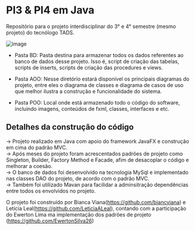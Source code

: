 # PI3 & PI4 em Java
Repositório para o projeto interdisciplinar do 3° e 4° semestre (mesmo projeto) do tecnólogo TADS. 

![image](https://user-images.githubusercontent.com/75282067/144155207-0a657481-3e1f-4b74-995c-12a9252f14fb.png)


- Pasta BD: Pasta destina para armazenar todos os dados referentes ao banco de dados desse projeto. Isso é, script de criação das tabelas, scripts de inserts, scripts de criação das procedures e views.

- Pasta AOO: Nesse diretório estará disponível os principais diagramas do projeto, entre eles o diagrama de classes e diagrama de casos de uso que melhor ilustra a construção e funcionalidade do sistema.

- Pasta POO: Local onde está armazenado todo o código do software, incluindo imagens, conteúdos de fxml, classes, interfaces e etc.

## Detalhes da construção do código

-> Projeto realizado em Java com apoio do framework JavaFX e construção em cima do padrão MVC.<br>
-> Após meses do projeto foram acrescentados padrões de projeto como Singleton, Builder, Factory Method e Facade, afim de desacoplar o código e melhorar a coesão.<br>
-> O banco de dados foi desenvolvido na tecnologia MySql e implementado nas classes DAO do projeto, de acordo com o padrão MVC.<br>
-> Também foi utilizado Mavan para facilidar a adminsitração dependências entre todos os envolvidos no projeto.<br>

O projeto foi construído por Bianca Viana(https://github.com/biancviana) e Letícia Leal(https://github.com/LeticiaALeal), contando com a participação do Ewerton Lima ma implementação dos padrões de projeto (https://github.com/EwertonSilva26)
